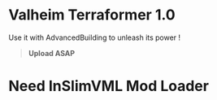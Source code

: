 # Valheim Terraformer 1.0
Use it with AdvancedBuilding to unleash its power !

> **Upload ASAP**

# Need InSlimVML Mod Loader
